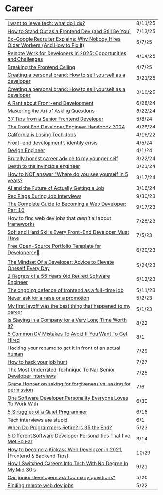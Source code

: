 # Career

|                                                                                                                                                                                                                                                                                                                  |         |
| ---------------------------------------------------------------------------------------------------------------------------------------------------------------------------------------------------------------------------------------------------------------------------------------------------------------- | ------- |
| [I want to leave tech: what do I do?](https://write.as/conjure-utopia/lets-say-youre-working-in-tech-and-you-have-a-technical-role-youre-a?ref=dailydev)                                                                                                                                                         | 8/11/25 |
| [How to Stand Out as a Frontend Dev (and Still Be You)](https://exceptionalfrontend.substack.com/p/how-to-stand-out-as-a-frontend-dev?ref=dailydev)                                                                                                                                                              | 7/13/25 |
| [Ex-Google Recruiter Explains: Why Nobody Hires Older Workers (And How to Fix It)](https://app.daily.dev/posts/b0vmpxhu6)                                                                                                                                                                                        | 5/7/25  |
| [Remote Work for Developers in 2025: Opportunities and Challenges](https://app.daily.dev/posts/remote-work-for-developers-in-2025-opportunities-and-challenges-sze6whoof)                                                                                                                                        | 4/14/25 |
| [Breaking the Frontend Ceiling](https://app.daily.dev/posts/breaking-the-frontend-ceiling-872c4qcfp)                                                                                                                                                                                                             | 4/7/25  |
| [Creating a personal brand: How to sell yourself as a developer](https://app.daily.dev/posts/creating-a-personal-brand-how-to-sell-yourself-as-a-developer-ejidfiwe2)                                                                                                                                            | 3/21/25 |
| [Creating a personal brand: How to sell yourself as a developer](https://app.daily.dev/posts/creating-a-personal-brand-how-to-sell-yourself-as-a-developer-ejidfiwe2)                                                                                                                                            | 3/10/25 |
| [A Rant about Front-end Development](https://blog.frankmtaylor.com/2024/06/20/a-rant-about-front-end-development/?utm_source=tldrwebdev)                                                                                                                                                                         | 6/28/24 |
| [Mastering the Art of Asking Questions](https://dev.to/naime_molla/mastering-the-art-of-asking-questions-34bi?context=digest)                                                                                                                                                                                    | 5/22/24 |
| [37 Tips from a Senior Frontend Developer](https://dev.to/_ndeyefatoudiop/37-tips-from-a-senior-frontend-developer-251b?context=digest)                                                                                                                                                                          | 5/8/24  |
| [The Front End Developer/Engineer Handbook 2024](https://frontendmasters.com/guides/front-end-handbook/2024/?utm_source=CSS-Weekly\&utm_medium=newsletter\&utm_campaign=issue-585-april-25-2024)                                                                                                                 | 4/26/24 |
| [California is Losing Tech Jobs](https://www.apricitas.io/p/california-is-losing-tech-jobs?utm_source=tldrnewsletter)                                                                                                                                                                                            | 4/16/22 |
| [Front-end development’s identity crisis](https://www.ellyloel.com/blog/front-end-development-s-identity-crisis/?ref=usepanda.com)                                                                                                                                                                               | 4/5/24  |
| [Design Engineer](https://vercel.com/careers/design-engineer-uk-us-5056771004)                                                                                                                                                                                                                                   | 4/1/24  |
| [Brutally honest career advice to my younger self](https://noahkagan.com/brutally-honest-career-advice-to-my-younger-self/?utm_source=tldrwebdev)                                                                                                                                                                | 3/22/24 |
| [Death to the invincible engineer](https://juraj.hashnode.dev/death-to-the-invincible-engineer?utm_source=tldrwebdev)                                                                                                                                                                                            | 3/21/24 |
| [How to NOT answer "Where do you see yourself in 5 years?](https://dev.to/jmfayard/how-to-not-answer-where-do-you-see-yourself-in-5-years-398m?context=digest)                                                                                                                                                   | 3/17/24 |
| [AI and the Future of Actually Getting a Job](https://dev.to/ben/ai-and-the-future-of-actually-getting-a-job-4ei?context=digest)                                                                                                                                                                                 | 3/16/24 |
| [Red Flags During Job Interviews](https://dev.to/oscarsherelis/red-flags-during-job-interviews-fnl)                                                                                                                                                                                                              | 9/30/23 |
| [The Complete Guide to Becoming a Web Developer: Part 10](https://dev.to/nerdleveltech/the-complete-guide-to-becoming-a-web-developer-part-10-354o)                                                                                                                                                              | 9/17/23 |
| [How to find web dev jobs that _aren't_ all about frameworks](https://gomakethings.com/how-to-find-web-dev-jobs-that-arent-all-about-frameworks/)                                                                                                                                                                | 7/28/23 |
| [Soft and Hard Skills Every Front-End Developer Must Have](https://superdevresources.com/soft-and-hard-skills-every-front-end-developer-must-have/?utm_campaign=Frontend%2BWeekly\&utm_medium=email\&utm_source=Frontend_Weekly_365)                                                                             | 7/5/23  |
| [Free Open-Source Portfolio Template for Developers⚡🚀](https://dev.to/devsyedmohsin/free-open-source-portfolio-template-for-developers-4g1d)                                                                                                                                                                    | 6/20/23 |
| [The Mindset Of a Developer: Advice to Elevate Oneself Every Day](https://betterprogramming.pub/the-mindset-of-a-tech-a-matter-of-perfecting-ones-self-everyday-bdee6b519add)                                                                                                                                    | 5/24/23 |
| [2 Regrets of a 55 Years Old Retired Software Engineer](https://javascript.plainenglish.io/2-regrets-of-a-55-years-old-retired-software-engineer-4c4fafc1bd2b)                                                                                                                                                   | 5/12/23 |
| [The ongoing defence of frontend as a full-time job](https://christianheilmann.com/2023/05/09/the-ongoing-defence-of-frontend-as-a-full-time-job/?utm_source=Codrops+Subscribers\&utm_campaign=a98da775f0-EMAIL_CAMPAIGN_2023_01_20_03_25_COPY_01\&utm_medium=email\&utm_term=0_-a43123b2e4-%5BLIST_EMAIL_ID%5D) | 5/11/23 |
| [Never ask for a raise or a promotion](https://mateusclira.medium.com/never-ask-for-a-raise-or-a-promotion-3a2f19627b2d)                                                                                                                                                                                         | 5/2/23  |
| [My first layoff was the best thing that happened to my career](https://uxdesign.cc/my-first-layoff-was-the-best-thing-that-could-happen-to-my-career-b3250a0fa7ba)                                                                                                                                              | 5/1/23  |
| [Is Staying in a Company for a Very Long Time Worth It?](https://radiant-brushlands-42789.herokuapp.com/betterprogramming.pub/is-staying-in-a-company-for-a-very-long-time-worth-it-9d40976e9bd6)                                                                                                                | 8/22    |
| [5 Common CV Mistakes To Avoid If You Want To Get Hired](https://betterprogramming.pub/5-common-cv-mistakes-to-avoid-if-you-want-to-get-hired-4b454a8055dc)                                                                                                                                                      | 8/1     |
| [Hacking your resume to get it in front of an actual human](https://gomakethings.com/hacking-your-resume-to-get-it-in-front-of-an-actual-human/)                                                                                                                                                                 | 7/29    |
| [How to hack your job hunt](https://gomakethings.com/how-to-hack-your-job-hunt/)                                                                                                                                                                                                                                 | 7/27    |
| [The Most Underrated Technique To Nail Senior Developer Interviews](https://betterprogramming.pub/the-most-underrated-technique-to-nail-senior-developer-interviews-f917025453b7)                                                                                                                                | 7/25    |
| [Grace Hopper on asking for forgiveness vs. asking for permission](https://gomakethings.com/grace-hopper-on-asking-for-forgiveness-vs.-asking-for-permission/)                                                                                                                                                   | 7/6     |
| [One Software Developer Personality Everyone Loves To Work With](https://radiant-brushlands-42789.herokuapp.com/betterprogramming.pub/one-software-developer-personality-everyone-loves-to-work-with-15b841cbc80e)                                                                                               | 6/30    |
| [5 Struggles of a Quiet Programmer](https://betterprogramming.pub/5-struggles-of-a-quiet-programmer-af9fc16108fe)                                                                                                                                                                                                | 6/16    |
| [Tech interviews are stupid](https://gomakethings.com/tech-interviews-are-stupid/)                                                                                                                                                                                                                               | 6/1     |
| [When Do Programmers Retire? Is 35 the End?](https://radiant-brushlands-42789.herokuapp.com/betterprogramming.pub/when-do-programmers-retire-is-35-the-end-72d173760ee2)                                                                                                                                         | 5/23    |
| [5 Different Software Developer Personalities That I’ve Met So Far](https://betterprogramming.pub/5-different-software-developer-personalities-that-ive-met-so-far-13784f3a8d4a)                                                                                                                                 | 3/14    |
| [How to become a Kickass Web Developer in 2021 \[Frontend & Backend Tips\]](https://dev.to/suniljoshi19/how-to-become-a-kickass-web-developer-in-2021-frontend-backend-tips-457h?utm_source=digest_mailer\&utm_medium=email\&utm_campaign=digest_email)                                                          | 10/29   |
| [How I Switched Careers Into Tech With No Degree In My Mid 30's](https://dev.to/willjohnsonio/how-i-switched-careers-into-tech-with-no-degree-in-my-mid-30-s-1n67?utm_source=digest_mailer\&utm_medium=email\&utm_campaign=digest_email)                                                                         | 9/21    |
| [Can junior developers ask too many questions?](https://gomakethings.com/can-junior-developers-ask-too-many-questions/?mc_cid=cffc7a31e8\&mc_eid=\[UNIQID])                                                                                                                                                      | 5/26    |
| [Finding remote web dev jobs](https://gomakethings.com/finding-remote-web-dev-jobs/?mc_cid=3601251ec6\&mc_eid=\[UNIQID])                                                                                                                                                                                         | 5/22    |
